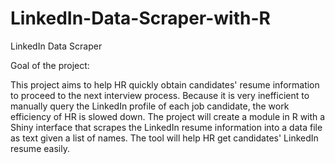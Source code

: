 # LinkedIn-Data-Scraper-with-R
LinkedIn Data Scraper
 
Goal of the project: 

This project aims to help HR quickly obtain candidates' resume information to proceed to the next interview process. Because it is very inefficient to manually query the LinkedIn profile of each job candidate, the work efficiency of HR is slowed down. The project will create a module in R with a Shiny interface that scrapes the LinkedIn resume information into a data file as text given a list of names. The tool will help HR get candidates' LinkedIn resume easily.
